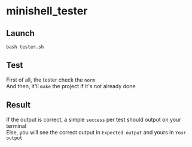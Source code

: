 # minishell_tester

## Launch
`bash tester.sh`

## Test
First of all, the tester check the `norm`  
And then, it'll `make` the project if it's not already done  

## Result
If the output is correct, a simple `success` per test should output on your terminal  
Else, you will see the correct output in `Expected output` and yours in `Your output`
